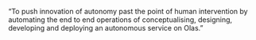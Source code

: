 “To push innovation of autonomy past the point of human intervention by automating the end to end operations of conceptualising, designing, developing and deploying an autonomous service on Olas.”
